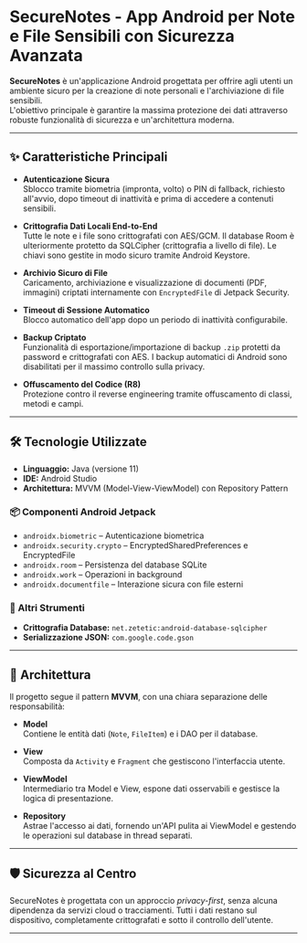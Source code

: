 # SecureNotes - App Android per Note e File Sensibili con Sicurezza Avanzata

**SecureNotes** è un'applicazione Android progettata per offrire agli utenti un ambiente sicuro per la creazione di note personali e l'archiviazione di file sensibili.  
L'obiettivo principale è garantire la massima protezione dei dati attraverso robuste funzionalità di sicurezza e un'architettura moderna.

---

## ✨ Caratteristiche Principali

- **Autenticazione Sicura**  
  Sblocco tramite biometria (impronta, volto) o PIN di fallback, richiesto all'avvio, dopo timeout di inattività e prima di accedere a contenuti sensibili.

- **Crittografia Dati Locali End-to-End**  
  Tutte le note e i file sono crittografati con AES/GCM. Il database Room è ulteriormente protetto da SQLCipher (crittografia a livello di file). Le chiavi sono gestite in modo sicuro tramite Android Keystore.

- **Archivio Sicuro di File**  
  Caricamento, archiviazione e visualizzazione di documenti (PDF, immagini) criptati internamente con `EncryptedFile` di Jetpack Security.

- **Timeout di Sessione Automatico**  
  Blocco automatico dell'app dopo un periodo di inattività configurabile.

- **Backup Criptato**  
  Funzionalità di esportazione/importazione di backup `.zip` protetti da password e crittografati con AES. I backup automatici di Android sono disabilitati per il massimo controllo sulla privacy.

- **Offuscamento del Codice (R8)**  
  Protezione contro il reverse engineering tramite offuscamento di classi, metodi e campi.

---

## 🛠 Tecnologie Utilizzate

- **Linguaggio:** Java (versione 11)  
- **IDE:** Android Studio  
- **Architettura:** MVVM (Model-View-ViewModel) con Repository Pattern  

### 📦 Componenti Android Jetpack

- `androidx.biometric` – Autenticazione biometrica  
- `androidx.security.crypto` – EncryptedSharedPreferences e EncryptedFile  
- `androidx.room` – Persistenza del database SQLite  
- `androidx.work` – Operazioni in background  
- `androidx.documentfile` – Interazione sicura con file esterni  

### 🔐 Altri Strumenti

- **Crittografia Database:** `net.zetetic:android-database-sqlcipher`  
- **Serializzazione JSON:** `com.google.code.gson`

---

## 🧩 Architettura

Il progetto segue il pattern **MVVM**, con una chiara separazione delle responsabilità:

- **Model**  
  Contiene le entità dati (`Note`, `FileItem`) e i DAO per il database.

- **View**  
  Composta da `Activity` e `Fragment` che gestiscono l'interfaccia utente.

- **ViewModel**  
  Intermediario tra Model e View, espone dati osservabili e gestisce la logica di presentazione.

- **Repository**  
  Astrae l'accesso ai dati, fornendo un'API pulita ai ViewModel e gestendo le operazioni sul database in thread separati.

---

## 🛡️ Sicurezza al Centro

SecureNotes è progettata con un approccio *privacy-first*, senza alcuna dipendenza da servizi cloud o tracciamenti. Tutti i dati restano sul dispositivo, completamente crittografati e sotto il controllo dell'utente.

---
